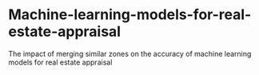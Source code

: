 # Machine-learning-models-for-real-estate-appraisal
The impact of merging similar zones on the accuracy of machine learning models for real estate appraisal
